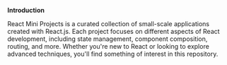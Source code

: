 ****Introduction****

React Mini Projects is a curated collection of small-scale applications created with React.js. Each project focuses on different aspects of React development, including state management, component composition, routing, and more. Whether you're new to React or looking to explore advanced techniques, you'll find something of interest in this repository.
